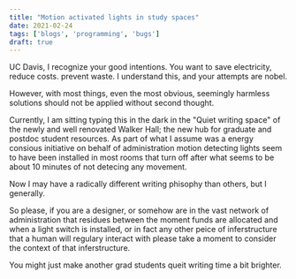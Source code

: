 ```yaml
---
title: "Motion activated lights in study spaces"
date: 2021-02-24
tags: ['blogs', 'programming', 'bugs']
draft: true
---
```


UC Davis, I recognize your good intentions. You want to save electricity, reduce costs.
prevent waste. I understand this, and your attempts are nobel. 

However, with most things, even the most obvious, seemingly harmless solutions
should not be applied without second thought. 

Currently, I am sitting typing this in the dark in the "Quiet writing space" of the
newly and well renovated Walker Hall; the new hub for graduate and postdoc student
resources. As part of what I assume was a energy consious initiative on behalf
of administration motion detecting lights seem to have been installed in most
rooms that turn off after what seems to be about 10 minutes of not detecing
any movement.

Now I may have a radically different writing phisophy than others, but I generally.

So please, if you are a designer, or somehow are in the vast network of administration
that residues between the moment funds are allocated and when a light switch is installed,
or in fact any other peice of inferstructure that a human will regulary interact with please
take a moment to consider the context of that inferstructure.

You might just make another grad students queit writing time a bit brighter. 